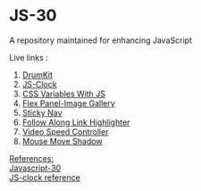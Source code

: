 # JS-30
A repository maintained for enhancing JavaScript

Live links :
<ol>
  <li><a href="https://js-drumkit01.netlify.app/javascript%20drum%20kit/">DrumKit</a></li>
  <li><a href="https://js-drumkit01.netlify.app/js%20and%20css%20clock/">JS-Clock</a></li>
  <li><a href="https://js-drumkit01.netlify.app/css%20variables/">CSS Variables With JS</li>
  <li><a href="https://js-drumkit01.netlify.app/flex%20panel%20gallery/">Flex Panel-Image Gallery</li>
  <li><a href="https://js-drumkit01.netlify.app/sticky%20nav/">Sticky Nav</li>
  <li><a href="https://js-drumkit01.netlify.app/follow%20along%20link%20highlighter/">Follow Along Link Highlighter</li>
  <li><a href="https://js-drumkit01.netlify.app/video%20speed%20controller/">Video Speed Controller</li>
 <li><a href="https://js-drumkit01.netlify.app/mouse%20move%20shadow/">Mouse Move Shadow</li>
</ol>


References:<br>
<a href="https://javascript30.com/">Javascript-30</a><br>
<a href="https://www.youtube.com/watch?v=Ki0XXrlKlHY&t=346s">JS-clock reference</a>
